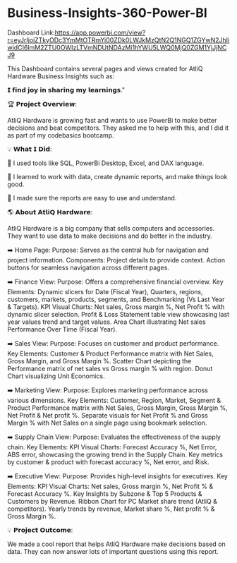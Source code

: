 # Business-Insights-360-Power-BI

Dashboard Link:https://app.powerbi.com/view?r=eyJrIjoiZTkyODc3YmMtOTRmYi00ZDk0LWJkMzQtN2Q1NGQ1ZGYwN2JhIiwidCI6ImM2ZTU0OWIzLTVmNDUtNDAzMi1hYWU5LWQ0MjQ0ZGM1YjJjNCJ9

This Dashboard contains several pages and views created for AtliQ Hardware Business Insights  such as: 

𝗜 𝗳𝗶𝗻𝗱 𝗷𝗼𝘆 𝗶𝗻 𝘀𝗵𝗮𝗿𝗶𝗻𝗴 𝗺𝘆 𝗹𝗲𝗮𝗿𝗻𝗶𝗻𝗴𝘀."

🏆 𝗣𝗿𝗼𝗷𝗲𝗰𝘁 𝗢𝘃𝗲𝗿𝘃𝗶𝗲𝘄:

AtliQ Hardware is growing fast and wants to use PowerBi to make better decisions and beat competitors. They asked me to help with this, and I did it as part of my codebasics bootcamp.

💡 𝗪𝗵𝗮𝘁 𝗜 𝗗𝗶𝗱:

🔹 I used tools like SQL, PowerBi Desktop, Excel, and DAX language.

🔹 I learned to work with data, create dynamic reports, and make things look good.

🔹 I made sure the reports are easy to use and understand.

🌎 𝗔𝗯𝗼𝘂𝘁 𝗔𝘁𝗹𝗶𝗤 𝗛𝗮𝗿𝗱𝘄𝗮𝗿𝗲:

AtliQ Hardware is a big company that sells computers and accessories. They want to use data to make decisions and do better in the industry.
 
➡️ Home Page:
Purpose: Serves as the central hub for navigation and project information.
Components:
Project details to provide context.
Action buttons for seamless navigation across different pages.
 
➡️ Finance View:
Purpose: Offers a comprehensive financial overview.
Key Elements:
Dynamic slicers for Date (Fiscal Year), Quarters, regions, customers, markets, products, segments, and Benchmarking (Vs Last Year & Targets).
KPI Visual Charts: Net sales, Gross margin %, Net Profit % with dynamic slicer selection.
Profit & Loss Statement table view showcasing last year values trend and target values.
Area Chart illustrating Net sales Performance Over Time (Fiscal Year).
 
➡️ Sales View:
Purpose: Focuses on customer and product performance.
Key Elements:
Customer & Product Performance matrix with Net Sales, Gross Margin, and Gross Margin %.
Scatter Chart depicting the Performance matrix of net sales vs Gross margin % with region.
Donut Chart visualizing Unit Economics.
 
➡️ Marketing View:
Purpose: Explores marketing performance across various dimensions.
Key Elements:
Customer, Region, Market, Segment & Product Performance matrix with Net Sales, Gross Margin, Gross Margin %, Net Profit & Net profit %.
Separate visuals for Net Profit % and Gross Margin % with Net Sales on a single page using bookmark selection.
 
➡️ Supply Chain View:
Purpose: Evaluates the effectiveness of the supply chain.
Key Elements:
KPI Visual Charts: Forecast Accuracy %, Net Error, ABS error, showcasing the growing trend in the Supply Chain.
Key metrics by customer & product with forecast accuracy %, Net error, and Risk.
 
➡️ Executive View:
Purpose: Provides high-level insights for executives.
Key Elements:
KPI Visual Charts: Net sales, Gross margin %, Net Profit % & Forecast Accuracy %.
Key Insights by Subzone & Top 5 Products & Customers by Revenue.
Ribbon Chart for PC Market share trend (AtliQ & competitors).
Yearly trends by revenue, Market share %, Net profit % & Gross Margin %.


💡 𝗣𝗿𝗼𝗷𝗲𝗰𝘁 𝗢𝘂𝘁𝗰𝗼𝗺𝗲:

We made a cool report that helps AtliQ Hardware make decisions based on data. They can now answer lots of important questions using this report.
 
